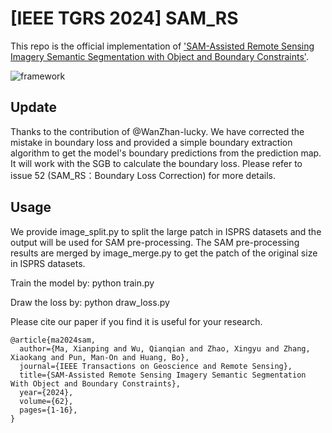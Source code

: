 # [IEEE TGRS 2024] SAM_RS

This repo is the official implementation of ['SAM-Assisted Remote Sensing Imagery Semantic Segmentation with Object and Boundary Constraints'](https://ieeexplore.ieee.org/abstract/document/10636322).

![framework](https://github.com/sstary/SSRS/blob/main/docs/SAM_RS.png)

## Update
Thanks to the contribution of @WanZhan-lucky. We have corrected the mistake in boundary loss and provided a simple boundary extraction algorithm to get the model's boundary predictions from the prediction map. It will work with the SGB to calculate the boundary loss. Please refer to issue 52 (SAM_RS：Boundary Loss Correction) for more details.

## Usage
We provide image_split.py to split the large patch in ISPRS datasets and the output will be used for SAM pre-processing. The SAM pre-processing results are merged by image_merge.py to get the patch of the original size in ISPRS datasets.

Train the model by: python train.py

Draw the loss by: python draw_loss.py

Please cite our paper if you find it is useful for your research.

```
@article{ma2024sam,
  author={Ma, Xianping and Wu, Qianqian and Zhao, Xingyu and Zhang, Xiaokang and Pun, Man-On and Huang, Bo},
  journal={IEEE Transactions on Geoscience and Remote Sensing}, 
  title={SAM-Assisted Remote Sensing Imagery Semantic Segmentation With Object and Boundary Constraints}, 
  year={2024},
  volume={62},
  pages={1-16},
}
  ```
